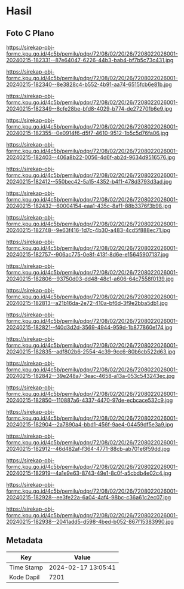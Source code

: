 # Hasil

## Foto C Plano

https://sirekap-obj-formc.kpu.go.id/4c5b/pemilu/pdpr/72/08/02/20/26/7208022026001-20240215-182331--87e64047-6226-44b3-bab4-bf7b5c73c431.jpg

https://sirekap-obj-formc.kpu.go.id/4c5b/pemilu/pdpr/72/08/02/20/26/7208022026001-20240215-182340--8e3828c4-b552-4b91-aa74-6515fcb6e81b.jpg

https://sirekap-obj-formc.kpu.go.id/4c5b/pemilu/pdpr/72/08/02/20/26/7208022026001-20240215-182349--8cfe28be-bfd8-4029-b774-de27270fb6e9.jpg

https://sirekap-obj-formc.kpu.go.id/4c5b/pemilu/pdpr/72/08/02/20/26/7208022026001-20240215-182355--0e0914f6-d5f7-4610-9512-1b5c5d76fa06.jpg

https://sirekap-obj-formc.kpu.go.id/4c5b/pemilu/pdpr/72/08/02/20/26/7208022026001-20240215-182403--406a8b22-0056-4d6f-ab2d-9634d9516576.jpg

https://sirekap-obj-formc.kpu.go.id/4c5b/pemilu/pdpr/72/08/02/20/26/7208022026001-20240215-182412--550bec42-5a15-4352-b4f1-478d3793d3ad.jpg

https://sirekap-obj-formc.kpu.go.id/4c5b/pemilu/pdpr/72/08/02/20/26/7208022026001-20240215-182432--60004154-eaa1-435c-8af1-88b3376f3b98.jpg

https://sirekap-obj-formc.kpu.go.id/4c5b/pemilu/pdpr/72/08/02/20/26/7208022026001-20240215-182748--9e63f416-1d7c-4b30-a483-4cd5f888ec71.jpg

https://sirekap-obj-formc.kpu.go.id/4c5b/pemilu/pdpr/72/08/02/20/26/7208022026001-20240215-182757--906ac775-0e8f-413f-8d6e-e15645907137.jpg

https://sirekap-obj-formc.kpu.go.id/4c5b/pemilu/pdpr/72/08/02/20/26/7208022026001-20240215-182806--93750d03-dd48-48c1-a606-64c7558f0139.jpg

https://sirekap-obj-formc.kpu.go.id/4c5b/pemilu/pdpr/72/08/02/20/26/7208022026001-20240215-182813--a21b16da-2e72-410a-bf6d-3f9e2bba5db1.jpg

https://sirekap-obj-formc.kpu.go.id/4c5b/pemilu/pdpr/72/08/02/20/26/7208022026001-20240215-182821--f40d3d2d-3569-4944-959d-1b877860e174.jpg

https://sirekap-obj-formc.kpu.go.id/4c5b/pemilu/pdpr/72/08/02/20/26/7208022026001-20240215-182835--adf802b6-2554-4c39-9cc6-80b6cb522d63.jpg

https://sirekap-obj-formc.kpu.go.id/4c5b/pemilu/pdpr/72/08/02/20/26/7208022026001-20240215-182842--39e248a7-3eac-4658-a13a-053c543243ec.jpg

https://sirekap-obj-formc.kpu.go.id/4c5b/pemilu/pdpr/72/08/02/20/26/7208022026001-20240215-182850--110887a6-4337-4470-97de-ecbcace532c9.jpg

https://sirekap-obj-formc.kpu.go.id/4c5b/pemilu/pdpr/72/08/02/20/26/7208022026001-20240215-182904--2a7890a4-bbd1-456f-9ae4-04459df5e3a9.jpg

https://sirekap-obj-formc.kpu.go.id/4c5b/pemilu/pdpr/72/08/02/20/26/7208022026001-20240215-182912--46d482af-f364-4771-88cb-ab701e6f59dd.jpg

https://sirekap-obj-formc.kpu.go.id/4c5b/pemilu/pdpr/72/08/02/20/26/7208022026001-20240215-182919--4a1e9e63-8743-49e1-8c0f-a5cbdb4e02c4.jpg

https://sirekap-obj-formc.kpu.go.id/4c5b/pemilu/pdpr/72/08/02/20/26/7208022026001-20240215-182928--ee3fe22a-6a04-4af4-98bc-c36a61c2ec07.jpg

https://sirekap-obj-formc.kpu.go.id/4c5b/pemilu/pdpr/72/08/02/20/26/7208022026001-20240215-182938--2041add5-d598-4bed-b052-867f15383990.jpg


## Metadata

| Key        | Value               |
| ---------- | ------------------- |
| Time Stamp | 2024-02-17 13:05:41 |
| Kode Dapil | 7201                |



